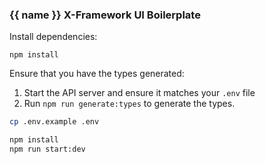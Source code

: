 ### {{ name }} X-Framework UI Boilerplate

Install dependencies:

```
npm install

```

Ensure that you have the types generated:

1. Start the API server and ensure it matches your `.env` file
2. Run `npm run generate:types` to generate the types.

```bash
cp .env.example .env
```

```bash
npm install
npm run start:dev
```

